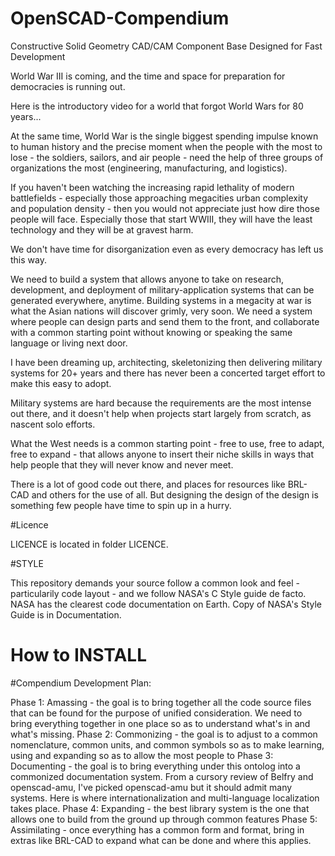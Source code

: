 # OpenSCAD-Compendium
Constructive Solid Geometry CAD/CAM Component Base Designed for Fast Development

World War III is coming, and the time and space for preparation for democracies is running out.

Here is the introductory video for a world that forgot World Wars for 80 years...

At the same time, World War is the single biggest spending impulse known to human history and the precise moment when the people with the most to lose - the soldiers, sailors, and air people - need the help of three groups of organizations the most (engineering, manufacturing, and logistics). 

If you haven't been watching the increasing rapid lethality of modern battlefields - especially those approaching megacities urban complexity and population density - then you would not appreciate just how dire those people will face. Especially those that start WWIII, they will have the least technology and they will be at gravest harm.

We don't have time for disorganization even as every democracy has left us this way. 

We need to build a system that allows anyone to take on research, development, and deployment of military-application systems that can be generated everywhere, anytime. Building systems in a megacity at war is what the Asian nations will discover grimly, very soon. 
We need a system where people can design parts and send them to the front, and collaborate with a common starting point without knowing or speaking the same language or living next door.

I have been dreaming up, architecting, skeletonizing then delivering military systems for 20+ years and there has never been a concerted target effort to make this easy to adopt. 

Military systems are hard because the requirements are the most intense out there, and it doesn't help when projects start largely from scratch, as nascent solo efforts. 

What the West needs is a common starting point - free to use, free to adapt, free to expand - that allows anyone to insert their niche skills in ways that help people that they will never know and never meet. 


There is a lot of good code out there, and places for resources like BRL-CAD and others for the use of all. But designing the design of the design is something few people have time to spin up in a hurry. 

#Licence

LICENCE is located in folder LICENCE.

#STYLE

This repository demands your source follow a common look and feel - particularily code layout - and we follow NASA's C Style guide de facto. NASA has the clearest code documentation on Earth. Copy of NASA's Style Guide is in Documentation.

# How to INSTALL


#Compendium Development Plan:

Phase 1: Amassing - the goal is to bring together all the code source files that can be found for the purpose of unified consideration. We need to bring everything together in one place so as to understand what's in and what's missing.
Phase 2: Commonizing - the goal is to adjust to a common nomenclature, common units, and common symbols so as to make learning, using and expanding so as to allow the most people to 
Phase 3: Documenting - the goal is to bring everything under this ontolog into a commonized documentation system. From a cursory review of Belfry and openscad-amu, I've picked openscad-amu but it should admit many systems. Here is where internationalization and multi-language localization takes place. 
Phase 4: Expanding - the best library system is the one that allows one to build from the ground up through common features 
Phase 5: Assimilating - once everything has a common form and format, bring in extras like BRL-CAD to expand what can be done and where this applies. 


